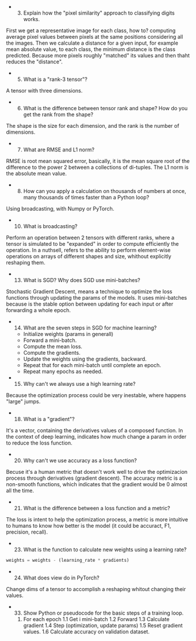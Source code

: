 - 3) Explain how the "pixel similarity" approach to classifying digits works.

First we get a representative image for each class, how to? computing average pixel values between pixels at the same positions considering all the images.
Then we calculate a distance for a given input, for example mean absolute value, to each class, the minimum distance is the class predicted. Because more pixels roughly "matched" its values and then thaht reduces the "distance".

- 5) What is a "rank-3 tensor"?

A tensor with three dimensions.

- 6) What is the difference between tensor rank and shape? How do you get the rank from the shape?

The shape is the size for each dimension, and the rank is the number of dimensions.

- 7) What are RMSE and L1 norm?

RMSE is root mean squared error, basically, it is the mean square root of the difference to the power 2 between a collections of di-tuples. The L1 norm is the absolute mean value.

- 8) How can you apply a calculation on thousands of numbers at once, many thousands of times faster than a Python loop?

Using broadcasting, with Numpy or PyTorch.

- 10) What is broadcasting?

Perform an operation between 2 tensors with different ranks, where a tensor is simulated to be "expanded" in order to compute efficiently the operation. In a nuthsell, refers to the ability to perform element-wise operations on arrays of different shapes and size, whithout explicitly reshaping them.

- 13) What is SGD? Why does SGD use mini-batches?

Stochastic Gradient Descent, means a technique to optimize the loss functions through updating the params of the models. It uses mini-batches because is the stable option between updating for each input or after forwarding a whole epoch.

- 14) What are the seven steps in SGD for machine learning?
    - Initialize weights (params in generall)
    - Forward a mini-batch.
    - Compute the mean loss.
    - Compute the gradients.
    - Update the weights using the gradients, backward.
    - Repeat that for each mini-batch until complete an epoch.
    - Repeat many epochs as needed.

- 15) Why can't we always use a high learning rate?

Because the optimization process could be very inestable, where happens "large" jumps.

- 18) What is a "gradient"?

It's a vector, containing the derivatives values of a composed function. In the context of deep learning, indicates how much change a param in order to reduce the loss function.

- 20) Why can't we use accuracy as a loss function?

Becuse it's a human metric that doesn't work well to drive the optimizacion process through derivatives (gradient descent). The accuracy metric is a non-smooth functions, which indicates that the gradient would be 0 almost all the time.

- 21) What is the difference between a loss function and a metric?

The loss is intent to help the optimization process, a metric is more intuitive to humans to know how better is the model (it could be accuract, F1, precision, recall).

- 23) What is the function to calculate new weights using a learning rate?

```python
weights = weights - (learning_rate * gradients) 
```

- 24) What does view do in PyTorch?

Change dims of a tensor to accomplish a reshaping whitout changing their values.


- 33) Show Python or pseudocode for the basic steps of a training loop.

    1. For each epoch
        1.1 Get i mini-batch
        1.2 Forward
        1.3 Calculate gradient
        1.4 Step (optimization, update params)
        1.5 Reset gradient values.
        1.6 Calculate accuracy on validation dataset.
